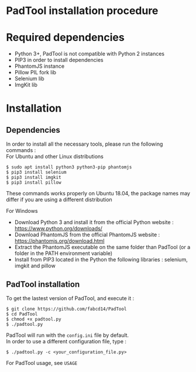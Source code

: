 PadTool installation procedure
==============================

Required dependencies
=====================
* Python 3+, PadTool is not compatible with Python 2 instances
* PIP3 in order to install dependencies
* PhantomJS instance
* Pillow PIL fork lib
* Selenium lib
* ImgKit lib

Installation
============

Dependencies
------------

In order to install all the necessary tools, please run the following commands :   
For Ubuntu and other Linux distributions   

    $ sudo apt install python3 python3-pip phantomjs
    $ pip3 install selenium
    $ pip3 install imgkit
    $ pip3 install pillow

These commands works properly on Ubuntu 18.04, the package names may differ if you are using a different distribution

For Windows

* Download Python 3 and install it from the official Python website : https://www.python.org/downloads/
* Download PhantomJS from the official PhantomJS website : https://phantomjs.org/download.html
* Extract the PhantomJS executable on the same folder than PadTool (or a folder in the PATH environment variable)
* Install from PIP3 located in the Python the following libraries : selenium, imgkit and pillow

PadTool installation
--------------------

To get the lastest version of PadTool, and execute it :

    $ git clone https://github.com/fabcd14/PadTool
    $ cd PadTool
    $ chmod +x padtool.py
    $ ./padtool.py

PadTool will run with the `config.ini` file by default.   
In order to use a different configuration file, type :

    $ ./padtool.py -c <your_configuration_file.py>

For PadTool usage, see `USAGE`
